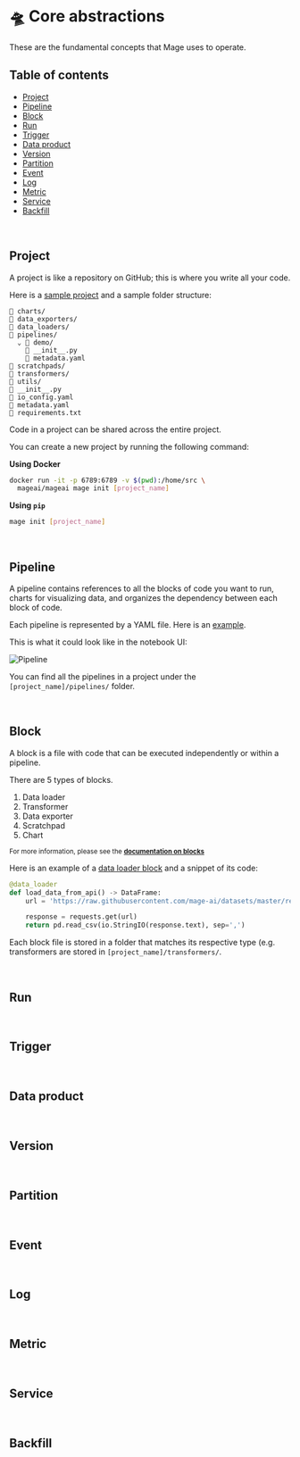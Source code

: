 # 🛸 Core abstractions

These are the fundamental concepts that Mage uses to operate.

## Table of contents

- [Project](#project)
- [Pipeline](#pipeline)
- [Block](#block)
- [Run](#run)
- [Trigger](#trigger)
- [Data product](#data-product)
- [Version](#version)
- [Partition](#partition)
- [Event](#event)
- [Log](#log)
- [Metric](#metric)
- [Service](#service)
- [Backfill](#backfill)

<br />

## Project

A project is like a repository on GitHub; this is where you write all your code.

Here is a [sample project](https://github.com/mage-ai/demo_etl_pipeline) and
a sample folder structure:

```
📁 charts/
📁 data_exporters/
📁 data_loaders/
📁 pipelines/
  ⌄ 📁 demo/
    📝 __init__.py
    📝 metadata.yaml
📁 scratchpads/
📁 transformers/
📁 utils/
📝 __init__.py
📝 io_config.yaml
📝 metadata.yaml
📝 requirements.txt
```

Code in a project can be shared across the entire project.

You can create a new project by running the following command:

<b>Using Docker</b>

```bash
docker run -it -p 6789:6789 -v $(pwd):/home/src \
  mageai/mageai mage init [project_name]
```

<b>Using `pip`</b>

```bash
mage init [project_name]
```

<br />

##  Pipeline

A pipeline contains references to all the blocks of code you want to run,
charts for visualizing data, and organizes the dependency between each block of code.

Each pipeline is represented by a YAML file. Here is an [example](https://github.com/mage-ai/demo_etl_pipeline/blob/master/pipelines/etl_demo/metadata.yaml).

This is what it could look like in the notebook UI:

<img
  alt="Pipeline"
  src="https://github.com/mage-ai/mage-ai/raw/master/media/data-pipeline-overview.jpg"
/>

You can find all the pipelines in a project under the `[project_name]/pipelines/` folder.

<br />

## Block

A block is a file with code that can be executed independently or within a pipeline.

There are 5 types of blocks.

1. Data loader
1. Transformer
1. Data exporter
1. Scratchpad
1. Chart

<sub>For more information, please see the [<b>documentation on blocks</b>](../blocks/README.md)</sub>

Here is an example of a [data loader block](https://github.com/mage-ai/demo_etl_pipeline/blob/master/data_loaders/load_dataset.py)
and a snippet of its code:

```python
@data_loader
def load_data_from_api() -> DataFrame:
    url = 'https://raw.githubusercontent.com/mage-ai/datasets/master/restaurant_user_transactions.csv'

    response = requests.get(url)
    return pd.read_csv(io.StringIO(response.text), sep=',')
```

Each block file is stored in a folder that matches its respective type
(e.g. transformers are stored in `[project_name]/transformers/`.

<br />

## Run

<br />

## Trigger

<br />

## Data product

<br />

## Version

<br />

## Partition

<br />

## Event

<br />

## Log

<br />

## Metric

<br />

## Service

<br />

## Backfill

<br />
